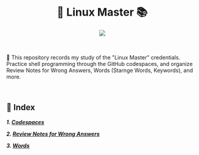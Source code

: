 <div align= "center">
    <h1> 🐧 Linux Master 📚</h1>
</div>

<div align= "center">
<img src="https://img.shields.io/badge/License-MIT-blue"/>
</div>
<br/>
<br/>

🐧 This repository records my study of the "Linux Master" credentials. Practice shell programming through the GitHub codespaces, and organize Review Notes for Wrong Answers, Words (Starnge Words, Keywords), and more.

<br/>

## 📃 Index

***1. [Codespaces](https://github.com/Linux-Master/Codespaces)***


***2. [Review Notes for Wrong Answers](https://github.com/Linux-Master/Review-Notes-for-Wrong-Answers)***


***3. [Words](https://github.com/Linux-Master/Note)***
